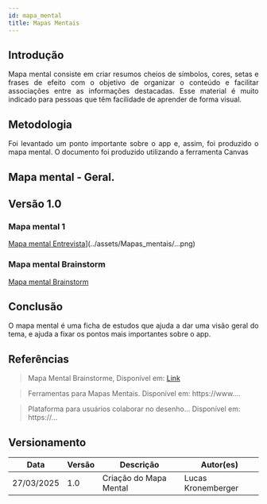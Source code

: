 ```yaml
---
id: mapa_mental
title: Mapas Mentais
---
```

 
## Introdução
 
<p align = "justify">
Mapa mental consiste em criar resumos cheios de símbolos, cores, setas e frases de efeito com o objetivo de organizar o conteúdo e facilitar associações entre as informações destacadas. Esse material é muito indicado para pessoas que têm facilidade de aprender de forma visual.
</p>
 
## Metodologia
 
<p align = "justify">
Foi levantado um ponto importante sobre o app e, assim, foi produzido o mapa mental. O documento foi produzido utilizando a ferramenta Canvas
</p>
 
## Mapa mental - Geral.
 
## Versão 1.0
 
### Mapa mental 1
 
[Mapa mental Entrevista](../assets/Mapas_mentais/....png)](../assets/Mapas_mentais/...png)
 
 
### Mapa mental Brainstorm
 
[Mapa mental Brainstorm](../base/mapa_mental_ilhaprimeira.png)
 
## Conclusão
 
<p align = "justify">
O mapa mental é uma ficha de estudos que ajuda a dar uma visão geral do tema, e ajuda a fixar os pontos mais importantes sobre o app.
</p>
 
## Referências
> Mapa Mental Brainstorme,  Disponível em: [Link](https://www.canva.com/design/DAGi-e0L_2M/K5TL28EoK73wPOhle8FAZg/edit?utm_content=DAGi-e0L_2M&utm_campaign=designshare&utm_medium=link2&utm_source=sharebutton)
 
> Ferramentas para Mapas Mentais. Disponível em: https://www....
 
> Plataforma para usuários colaborar no desenho... Disponível em: https://...
 
## Versionamento
| Data | Versão | Descrição | Autor(es) |
| -- | -- | -- | -- |
| 27/03/2025 | 1.0 | Criação do Mapa Mental | Lucas Kronemberger |
